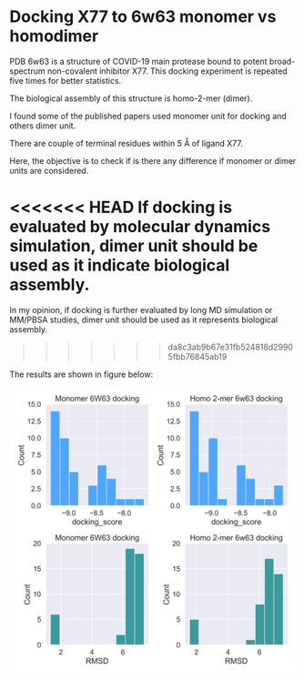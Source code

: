 # Docking X77 to 6w63 monomer vs homodimer

PDB 6w63 is a structure of COVID-19 main protease bound to potent broad-spectrum non-covalent inhibitor X77. This docking experiment is repeated five times for better statistics. 

The biological assembly of this structure is homo-2-mer (dimer). 

I found some of the published papers used monomer unit for docking and others dimer unit. 

There are couple of  terminal residues within 5 Å of ligand X77.

Here, the objective is to check if is there any difference if monomer or dimer units are considered. 

<<<<<<< HEAD
If docking is evaluated by molecular dynamics simulation, dimer unit should be used as it indicate biological assembly.
=======
In my opinion, if docking is further evaluated by long MD simulation or MM/PBSA studies, dimer unit should be used as it represents biological assembly.
>>>>>>> da8c3ab9b67e31fb524818d29905fbb76845ab19

The results are shown in figure below:

![My Image](plotting/homodimer_monomer_6W63.png)
